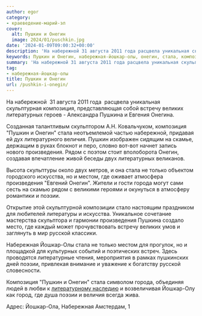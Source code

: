 ```yaml
---
author: egor
category:
- краеведение-марий-эл
cover:
  alt: Пушкин и Онегин
  image: 2024/01/puschkin.jpg
date: '2024-01-09T09:00:32+00:00'
description: 'На набережной 31 августа 2011 года расцвела уникальная скульптурная композиция, представляющая собой встречу великих литературных героев - Александра...'
keywords: Пушкин и Онегин, набережная-йошкар-олы, онегин, стала, композиция, пушкин, произведения, поэзии, йошкар, набережной, встречу, великих, литературных, пушкина, величия, рядом, двух
summary: 'На набережной 31 августа 2011 года расцвела уникальная скульптурная композиция, представляющая собой встречу великих литературных героев - Александра...'
tag:
- набережная-йошкар-олы
title: Пушкин и Онегин
url: /pushkin-i-onegin/
---
```


На набережной  31 августа 2011 года  расцвела уникальная скульптурная композиция, представляющая собой встречу великих литературных героев - Александра Пушкина и Евгения Онегина.

Созданная талантливым скульптором А.Н. Ковальчуком, композиция "Пушкин и Онегин" стала неотъемлемой частью набережной, придавая ей дух литературного величия. Пушкин изображен сидящим на скамье, держащим в руках блокнот и перо, словно вот-вот начнет запись нового произведения. Рядом с поэтом стоит вполоборота Онегин, создавая впечатление живой беседы двух литературных великанов.

Высота скульптуры около двух метров, и она стала не только объектом городского искусства, но и местом, где оживает атмосфера произведения "Евгений Онегин". Жители и гости города могут сами сесть на скамью рядом с великими героями и окунуться в атмосферу романтики и поэзии.

Открытие этой скульптурной композиции стало настоящим праздником для любителей литературы и искусства. Уникальное сочетание мастерства скульптора и гармонии произведения Пушкина создало место, где каждый может прочувствовать встречу великих умов и заглянуть в мир русской классики.

Набережная Йошкар-Олы стала не только местом для прогулок, но и площадкой для культурных событий и поэтических встреч. Здесь проводятся литературные чтения, мероприятия в рамках пушкинских дней поэзии, привлекая внимание и уважение к богатству русской словесности.

Композиция "Пушкин и Онегин" стала символом города, объединяя людей в любви к [литературному наследию](/smirnova_vera_evgenevna/) и возвеличивая Йошкар-Олу как город, где душа поэзии и величия всегда жива.

Адрес: Йошкар-Ола, Набережная Амстердам, 1